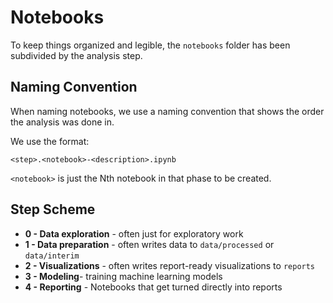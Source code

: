 # Notebooks
To keep things organized and legible, the `notebooks` folder has been subdivided by the analysis step.

## Naming Convention
When naming notebooks, we use a naming convention that shows the order the analysis was done in.

We use the format:

`<step>.<notebook>-<description>.ipynb`

`<notebook>` is just the Nth notebook in that phase to be created.

## Step Scheme
- **0 - Data exploration** - often just for exploratory work
- **1 - Data preparation** - often writes data to `data/processed` or `data/interim`
- **2 - Visualizations** - often writes report-ready visualizations to `reports`
- **3 - Modeling**- training machine learning models
- **4 - Reporting** - Notebooks that get turned directly into reports

